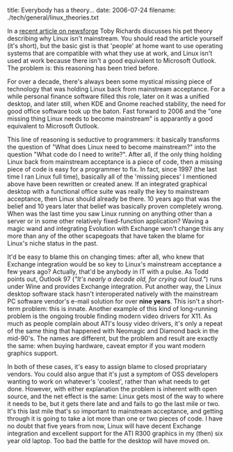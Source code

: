 title: Everybody has a theory...
date: 2006-07-24
filename: ./tech/general/linux_theories.txt

In a <a
href="http://os.newsforge.com/article.pl?sid=06/07/17/1535230">recent
article on newsforge</a> Toby Richards discusses his pet theory
describing why Linux isn't mainstream. You should read the article
yourself (it's short), but the basic gist is that 'people' at home
want to use operating systems that are compatible with what they use
at work, and Linux isn't used at work because there isn't a good
equivalent to Microsoft Outlook. The problem is: this reasoning has
been tried before.

For over a decade, there's always been some mystical missing piece of
technology that was holding Linux back from mainstream acceptance. For
a while personal finance software filled this role, later on it was a
unified desktop, and later still, when KDE and Gnome reached
stability, the need for good office software took up the baton. Fast
forward to 2006 and the "one missing thing Linux needs to become
mainstream" is apparantly a good equivalent to Microsoft Outlook. 

This line of reasoning is seductive to programmers: it basically
transforms the question of "What does Linux need to become
mainstream?" into the question "What code do I need to write?". After
all, if the only thing holding Linux back from mainstream acceptance
is a piece of code, then a missing piece of code is easy for a
programmer to fix. In fact, since 1997 (the last time I ran Linux full
time), basically all of the 'missing pieces' I mentioned above have
been rewritten or created anew. If an integrated graphical desktop
with a functional office suite was really the key to mainstream
acceptance, then Linux should already be there. 10 years ago that was
the belief and 10 years later that belief was basically proven
completely wrong. When was the last time you saw Linux running on
anything other than a server or in some other relatively
fixed-function application? Waving a magic wand and integrating
Evolution with Exchange won't change this any more than any of the
other scapegoats that have taken the blame for Linux's niche status in
the past.

It'd be easy to blame this on changing times: after all, who knew that
Exchange integration would be so key to Linux's mainstream acceptance
a few years ago? Actually, that'd be anybody in IT with a pulse. As
Todd points out, Outlook 97 (<i>"It's nearly a decade old, for crying
out loud."</i>) runs under Wine and provides Exchange integration. Put
another way, the Linux desktop software stack hasn't interoperated
natively with the mainstream PC software vendor's e-mail solution for
over <b>nine years</b>. This isn't a short-term problem: this is
innate. Another example of this kind of long-running problem is the
ongoing trouble finding modern video drivers for X11. As much as
people complain about ATI's lousy video drivers, it's only a repeat of
the same thing that happened with Neomagic and Diamond back in the
mid-90's. The names are different, but the problem and result are
exactly the same: when buying hardware, caveat emptor if you want
modern graphics support.

In both of these cases, it's easy to assign blame to closed
propriatary vendors. You could also argue that it's just a symptom of
OSS developers wanting to work on whatever's 'coolest', rather than
what needs to get done. However, with either explanation the problem
is inherent with open source, and the net effect is the same: Linux
gets most of the way to where it needs to be, but it gets there late
and and fails to go the last mile or two. It's this last mile that's
so important to mainstream acceptance, and getting through it is going
to take a lot more than one or two pieces of code. I have no doubt
that five years from now, Linux will have decent Exchange integration
and excellent support for the ATI R300 graphics in my (then) six year
old laptop.  Too bad the battle for the desktop will have moved on.

